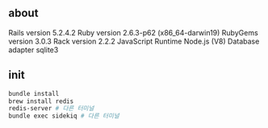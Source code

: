 ## about
Rails version             5.2.4.2
Ruby version              2.6.3-p62 (x86_64-darwin19)
RubyGems version          3.0.3
Rack version              2.2.2
JavaScript Runtime        Node.js (V8)
Database adapter          sqlite3

## init
```bash
bundle install
brew install redis
redis-server # 다른 터미널
bundle exec sidekiq # 다른 터미널
```
